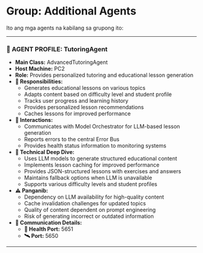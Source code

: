 # Group: Additional Agents

Ito ang mga agents na kabilang sa grupong ito:

---

### 🧠 AGENT PROFILE: TutoringAgent
- **Main Class:** AdvancedTutoringAgent
- **Host Machine:** PC2
- **Role:** Provides personalized tutoring and educational lesson generation
- **🎯 Responsibilities:** 
  - Generates educational lessons on various topics
  - Adapts content based on difficulty level and student profile
  - Tracks user progress and learning history
  - Provides personalized lesson recommendations
  - Caches lessons for improved performance
- **🔗 Interactions:** 
  - Communicates with Model Orchestrator for LLM-based lesson generation
  - Reports errors to the central Error Bus
  - Provides health status information to monitoring systems
- **🧬 Technical Deep Dive:** 
  - Uses LLM models to generate structured educational content
  - Implements lesson caching for improved performance
  - Provides JSON-structured lessons with exercises and answers
  - Maintains fallback options when LLM is unavailable
  - Supports various difficulty levels and student profiles
- **⚠️ Panganib:** 
  - Dependency on LLM availability for high-quality content
  - Cache invalidation challenges for updated topics
  - Quality of content dependent on prompt engineering
  - Risk of generating incorrect or outdated information
- **📡 Communication Details:** 
  - **🔌 Health Port:** 5651
  - **🛰️ Port:** 5650

---
